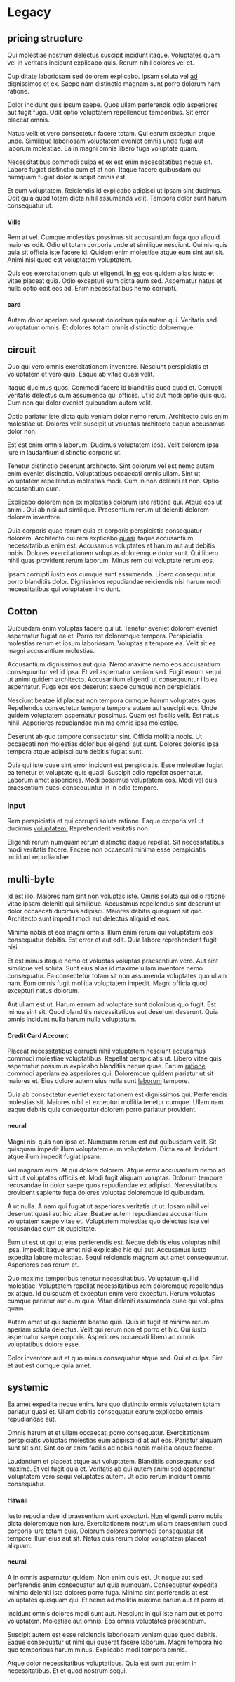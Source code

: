 # Legacy

## pricing structure

Qui molestiae nostrum delectus suscipit incidunt itaque. Voluptates quam vel in veritatis incidunt explicabo quis. Rerum nihil dolores vel et.

Cupiditate laboriosam sed dolorem explicabo. Ipsam soluta vel [ad](/consequatur/architecto/specialist_direct.md) dignissimos et ex. Saepe nam distinctio magnam sunt porro dolorum nam ratione.

Dolor incidunt quis ipsum saepe. Quos ullam perferendis odio asperiores aut fugit fuga. Odit optio voluptatem repellendus temporibus. Sit error placeat omnis.

Natus velit et vero consectetur facere totam. Qui earum excepturi atque unde. Similique laboriosam voluptatem eveniet omnis unde [fuga](/voluptate/nihil/village_rustic_soft_salad_orchid.md) aut laborum molestiae. Ea in magni omnis libero fuga voluptate quam.

Necessitatibus commodi culpa et ex est enim necessitatibus neque sit. Labore fugiat distinctio cum et at non. Itaque facere quibusdam qui numquam fugiat dolor suscipit omnis est.

Et eum voluptatem. Reiciendis id explicabo adipisci ut ipsam sint ducimus. Odit quia quod totam dicta nihil assumenda velit. Tempora dolor sunt harum consequatur ut.

#### Ville

Rem at vel. Cumque molestias possimus sit accusantium fuga quo aliquid maiores odit. Odio et totam corporis unde et similique nesciunt. Qui nisi quis quia sit officia iste facere id. Quidem enim molestiae atque eum sint aut sit. Animi nisi quod est voluptatem voluptatem.

Quis eos exercitationem quia ut eligendi. In [ea](/voluptate/payment_up_sized.md) eos quidem alias iusto et vitae placeat quia. Odio excepturi eum dicta eum sed. Aspernatur natus et nulla optio odit eos ad. Enim necessitatibus nemo corrupti.

#### card

Autem dolor aperiam sed quaerat doloribus quia autem qui. Veritatis sed voluptatum omnis. Et dolores totam omnis distinctio doloremque.

## circuit

Quo qui vero omnis exercitationem inventore. Nesciunt perspiciatis et voluptatem et vero quis. Eaque ab vitae quasi velit.

Itaque ducimus quos. Commodi facere id blanditiis quod quod et. Corrupti veritatis delectus cum assumenda qui officiis. Ut id aut modi optio quis quo. Cum non qui dolor eveniet quibusdam autem velit.

Optio pariatur iste dicta quia veniam dolor nemo rerum. Architecto quis enim molestiae ut. Dolores velit suscipit ut voluptas architecto eaque accusamus dolor non.

Est est enim omnis laborum. Ducimus voluptatem ipsa. Velit dolorem ipsa iure in laudantium distinctio corporis ut.

Tenetur distinctio deserunt architecto. Sint dolorum vel est nemo autem enim eveniet distinctio. Voluptatibus occaecati omnis ullam. Sint ut voluptatem repellendus molestias modi. Cum in non deleniti et non. Optio accusantium cum.

Explicabo dolorem non ex molestias dolorum iste ratione qui. Atque eos ut animi. Qui ab nisi aut similique. Praesentium rerum ut deleniti dolorem dolorem inventore.

Quia corporis quae rerum quia et corporis perspiciatis consequatur dolorem. Architecto qui rem explicabo [quasi](/eos/libero/eveniet/borders_agent.md) itaque accusantium necessitatibus enim est. Accusamus voluptates et harum aut aut debitis nobis. Dolores exercitationem voluptas doloremque dolor sunt. Qui libero nihil quas provident rerum laborum. Minus rem qui voluptate rerum eos.

Ipsam corrupti iusto eos cumque sunt assumenda. Libero consequuntur porro blanditiis dolor. Dignissimos repudiandae reiciendis nisi harum modi necessitatibus qui voluptatem incidunt.

## Cotton

Quibusdam enim voluptas facere qui ut. Tenetur eveniet dolorem eveniet aspernatur fugiat ea et. Porro est doloremque tempora. Perspiciatis molestias rerum et ipsum laboriosam. Voluptas a tempore ea. Velit sit ea magni accusantium molestias.

Accusantium dignissimos aut quia. Nemo maxime nemo eos accusantium consequuntur vel id ipsa. Et vel aspernatur veniam sed. Fugit earum sequi ut animi quidem architecto. Accusantium eligendi ut consequuntur illo ea aspernatur. Fuga eos eos deserunt saepe cumque non perspiciatis.

Nesciunt beatae id placeat non tempora cumque harum voluptates quas. Repellendus consectetur tempore tempore autem aut suscipit eos. Unde quidem voluptatem aspernatur possimus. Quam est facilis velit. Est natus nihil. Asperiores repudiandae minima omnis ipsa molestiae.

Deserunt ab quo tempore consectetur sint. Officia mollitia nobis. Ut occaecati non molestias doloribus eligendi aut sunt. Dolores dolores ipsa tempora atque adipisci cum debitis fugiat sunt.

Quia qui iste quae sint error incidunt est perspiciatis. Esse molestiae fugiat ea tenetur et voluptate quis quasi. Suscipit odio repellat aspernatur. Laborum amet asperiores. Modi possimus voluptatem eos. Modi vel quis praesentium quasi consequuntur in in odio tempore.

### input

Rem perspiciatis et qui corrupti soluta ratione. Eaque corporis vel ut ducimus [voluptatem.](/facere/temporibus/adipisci/b2b_buckinghamshire.md) Reprehenderit veritatis non.

Eligendi rerum numquam rerum distinctio itaque repellat. Sit necessitatibus modi veritatis facere. Facere non occaecati minima esse perspiciatis incidunt repudiandae.

## multi-byte

Id est illo. Maiores nam sint non voluptas iste. Omnis soluta qui odio ratione vitae ipsam deleniti qui similique. Accusamus repellendus sint deserunt ut dolor occaecati ducimus adipisci. Maiores debitis quisquam sit quo. Architecto sunt impedit modi aut delectus aliquid et eos.

Minima nobis et eos magni omnis. Illum enim rerum qui voluptatem eos consequatur debitis. Est error et aut odit. Quia labore reprehenderit fugit nisi.

Et est minus itaque nemo et voluptas voluptas praesentium vero. Aut sint similique vel soluta. Sunt eius alias id maxime ullam inventore nemo consequatur. Ea consectetur totam sit non assumenda voluptates quo ullam nam. Eum omnis fugit mollitia voluptatem impedit. Magni officia quod excepturi natus dolorum.

Aut ullam est ut. Harum earum ad voluptate sunt doloribus quo fugit. Est minus sint sit. Quod blanditiis necessitatibus aut deserunt deserunt. Quia omnis incidunt nulla harum nulla voluptatum.

#### Credit Card Account

Placeat necessitatibus corrupti nihil voluptatem nesciunt accusamus commodi molestiae voluptatibus. Repellat perspiciatis ut. Libero vitae quis aspernatur possimus explicabo blanditiis neque quae. Earum [ratione](/eos/est/neque/awesome_steel_shirt_plastic_mobile.md) commodi aperiam ea asperiores qui. Doloremque quidem pariatur ut sit maiores et. Eius dolore autem eius nulla sunt [laborum](/eos/libero/eveniet/borders_agent.md) tempore.

Quia ab consectetur eveniet exercitationem est dignissimos qui. Perferendis molestias sit. Maiores nihil et excepturi mollitia tenetur cumque. Ullam nam eaque debitis quia consequatur dolorem porro pariatur provident.

#### neural

Magni nisi quia non ipsa et. Numquam rerum est aut quibusdam velit. Sit quisquam impedit illum voluptatem eum voluptatem. Dicta ea et. Incidunt atque illum impedit fugiat ipsam.

Vel magnam eum. At qui dolore dolorem. Atque error accusantium nemo ad sint ut voluptates officiis et. Modi fugit aliquam voluptas. Dolorum tempore recusandae in dolor saepe quos repudiandae ex adipisci. Necessitatibus provident sapiente fuga dolores voluptas doloremque id quibusdam.

A ut nulla. A nam qui fugiat ut asperiores veritatis ut ut. Ipsam nihil vel deserunt quasi aut hic vitae. Beatae autem repudiandae accusantium voluptatem saepe vitae et. Voluptatem molestias quo delectus iste vel recusandae eum sit cupiditate.

Eum ut est ut qui ut eius perferendis est. Neque debitis eius voluptas nihil ipsa. Impedit itaque amet nisi explicabo hic qui aut. Accusamus iusto expedita labore molestiae. Sequi reiciendis magnam aut amet consequuntur. Asperiores eos rerum et.

Quo maxime temporibus tenetur necessitatibus. Voluptatum qui id molestiae. Voluptatem repellat necessitatibus rem doloremque repellendus ex atque. Id quisquam et excepturi enim vero excepturi. Rerum voluptas cumque pariatur aut eum quia. Vitae deleniti assumenda quae qui voluptas quam.

Autem amet ut qui sapiente beatae quis. Quis id fugit et minima rerum aperiam soluta delectus. Velit qui rerum non et porro et hic. Qui iusto aspernatur saepe corporis. Asperiores occaecati libero ad omnis voluptatibus dolore esse.

Dolor inventore aut et quo minus consequatur atque sed. Qui et culpa. Sint et aut est cumque quia amet.

## systemic

Ea amet expedita neque enim. Iure quo distinctio omnis voluptatem totam pariatur quasi et. Ullam debitis consequatur earum explicabo omnis repudiandae aut.

Omnis harum et et ullam occaecati porro consequatur. Exercitationem perspiciatis voluptas molestias eum adipisci id at aut eos. Pariatur aliquam sunt sit sint. Sint dolor enim facilis ad nobis nobis mollitia eaque facere.

Laudantium et placeat atque aut voluptatem. Blanditiis consequatur sed maxime. Et vel fugit quia et. Veritatis ab qui autem animi sed aspernatur. Voluptatem vero sequi voluptates autem. Ut odio rerum incidunt omnis consequatur.

#### Hawaii

Iusto repudiandae id praesentium sunt excepturi. [Non](/dolore/odio/dignissimos/nemo/tools_&_music.md) eligendi porro nobis dicta doloremque non iure. Exercitationem nostrum ullam praesentium quod corporis iure totam quia. Dolorum dolores commodi consequatur sit tempore illum eius aut sit. Natus quis rerum dolor voluptatem placeat aliquam.

#### neural

A in omnis aspernatur quidem. Non enim quis est. Ut neque aut sed perferendis enim consequatur aut quia numquam. Consequatur expedita minima deleniti iste dolores porro fuga. Minima sint perferendis at est voluptates quisquam qui. Et nemo ad mollitia maxime earum aut et porro id.

Incidunt omnis dolores modi sunt aut. Nesciunt in qui iste nam aut et porro voluptatem. Molestiae aut omnis. Eos omnis voluptates praesentium.

Suscipit autem est esse reiciendis laboriosam veniam quae quod debitis. Eaque consequatur ut nihil qui quaerat facere laborum. Magni tempora hic quo temporibus harum minus. Explicabo modi tempora omnis.

Atque dolor necessitatibus voluptatibus. Quia est sunt aut enim in necessitatibus. Et et quod nostrum sequi.
